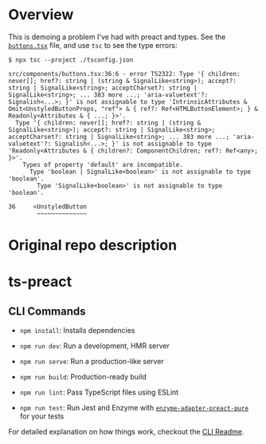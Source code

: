 # Overview

This is demoing a problem I've had with preact and types. See the
[`buttons.tsx`](https://github.com/srsudar/preact-problems/blob/master/src/components/buttons.tsx)
file, and use `tsc` to see the type errors:

```
$ npx tsc --project ./tsconfig.json

src/components/buttons.tsx:36:6 - error TS2322: Type '{ children: never[]; href?: string | (string & SignalLike<string>); accept?: string | SignalLike<string>; acceptCharset?: string | SignalLike<string>; ... 383 more ...; 'aria-valuetext'?: Signalish<...>; }' is not assignable to type 'IntrinsicAttributes & Omit<UnstyledButtonProps, "ref"> & { ref?: Ref<HTMLButtonElement>; } & Readonly<Attributes & { ...; }>'.
  Type '{ children: never[]; href?: string | (string & SignalLike<string>); accept?: string | SignalLike<string>; acceptCharset?: string | SignalLike<string>; ... 383 more ...; 'aria-valuetext'?: Signalish<...>; }' is not assignable to type 'Readonly<Attributes & { children?: ComponentChildren; ref?: Ref<any>; }>'.
    Types of property 'default' are incompatible.
      Type 'boolean | SignalLike<boolean>' is not assignable to type 'boolean'.
        Type 'SignalLike<boolean>' is not assignable to type 'boolean'.

36     <UnstyledButton
        ~~~~~~~~~~~~~~

```

# Original repo description

# ts-preact

## CLI Commands

- `npm install`: Installs dependencies

- `npm run dev`: Run a development, HMR server

- `npm run serve`: Run a production-like server

- `npm run build`: Production-ready build

- `npm run lint`: Pass TypeScript files using ESLint

- `npm run test`: Run Jest and Enzyme with
  [`enzyme-adapter-preact-pure`](https://github.com/preactjs/enzyme-adapter-preact-pure) for
  your tests

For detailed explanation on how things work, checkout the [CLI Readme](https://github.com/developit/preact-cli/blob/master/README.md).
